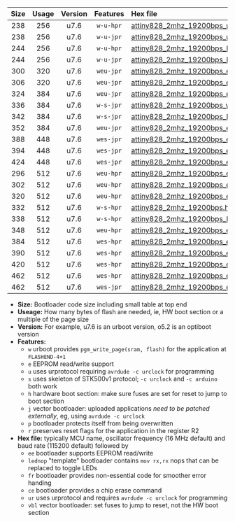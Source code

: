 |Size|Usage|Version|Features|Hex file|
|:-:|:-:|:-:|:-:|:--|
|238|256|u7.6|`w-u-hpr`|[attiny828_2mhz_19200bps_ur.hex](https://raw.githubusercontent.com/stefanrueger/urboot/main/attiny828_2mhz_19200bps_ur.hex)|
|238|256|u7.6|`w-u-jpr`|[attiny828_2mhz_19200bps_ur_vbl.hex](https://raw.githubusercontent.com/stefanrueger/urboot/main/attiny828_2mhz_19200bps_ur_vbl.hex)|
|244|256|u7.6|`w-u-hpr`|[attiny828_2mhz_19200bps_lednop_ur.hex](https://raw.githubusercontent.com/stefanrueger/urboot/main/attiny828_2mhz_19200bps_lednop_ur.hex)|
|244|256|u7.6|`w-u-jpr`|[attiny828_2mhz_19200bps_lednop_ur_vbl.hex](https://raw.githubusercontent.com/stefanrueger/urboot/main/attiny828_2mhz_19200bps_lednop_ur_vbl.hex)|
|300|320|u7.6|`weu-jpr`|[attiny828_2mhz_19200bps_ee_ur_vbl.hex](https://raw.githubusercontent.com/stefanrueger/urboot/main/attiny828_2mhz_19200bps_ee_ur_vbl.hex)|
|306|320|u7.6|`weu-jpr`|[attiny828_2mhz_19200bps_ee_lednop_ur_vbl.hex](https://raw.githubusercontent.com/stefanrueger/urboot/main/attiny828_2mhz_19200bps_ee_lednop_ur_vbl.hex)|
|324|384|u7.6|`weu-jpr`|[attiny828_2mhz_19200bps_ee_lednop_fr_ur_vbl.hex](https://raw.githubusercontent.com/stefanrueger/urboot/main/attiny828_2mhz_19200bps_ee_lednop_fr_ur_vbl.hex)|
|336|384|u7.6|`w-s-jpr`|[attiny828_2mhz_19200bps_vbl.hex](https://raw.githubusercontent.com/stefanrueger/urboot/main/attiny828_2mhz_19200bps_vbl.hex)|
|342|384|u7.6|`w-s-jpr`|[attiny828_2mhz_19200bps_lednop_vbl.hex](https://raw.githubusercontent.com/stefanrueger/urboot/main/attiny828_2mhz_19200bps_lednop_vbl.hex)|
|352|384|u7.6|`weu-jpr`|[attiny828_2mhz_19200bps_ee_lednop_fr_ce_ur_vbl.hex](https://raw.githubusercontent.com/stefanrueger/urboot/main/attiny828_2mhz_19200bps_ee_lednop_fr_ce_ur_vbl.hex)|
|388|448|u7.6|`wes-jpr`|[attiny828_2mhz_19200bps_ee_vbl.hex](https://raw.githubusercontent.com/stefanrueger/urboot/main/attiny828_2mhz_19200bps_ee_vbl.hex)|
|394|448|u7.6|`wes-jpr`|[attiny828_2mhz_19200bps_ee_lednop_vbl.hex](https://raw.githubusercontent.com/stefanrueger/urboot/main/attiny828_2mhz_19200bps_ee_lednop_vbl.hex)|
|424|448|u7.6|`wes-jpr`|[attiny828_2mhz_19200bps_ee_lednop_fr_vbl.hex](https://raw.githubusercontent.com/stefanrueger/urboot/main/attiny828_2mhz_19200bps_ee_lednop_fr_vbl.hex)|
|296|512|u7.6|`weu-hpr`|[attiny828_2mhz_19200bps_ee_ur.hex](https://raw.githubusercontent.com/stefanrueger/urboot/main/attiny828_2mhz_19200bps_ee_ur.hex)|
|302|512|u7.6|`weu-hpr`|[attiny828_2mhz_19200bps_ee_lednop_ur.hex](https://raw.githubusercontent.com/stefanrueger/urboot/main/attiny828_2mhz_19200bps_ee_lednop_ur.hex)|
|320|512|u7.6|`weu-hpr`|[attiny828_2mhz_19200bps_ee_lednop_fr_ur.hex](https://raw.githubusercontent.com/stefanrueger/urboot/main/attiny828_2mhz_19200bps_ee_lednop_fr_ur.hex)|
|332|512|u7.6|`w-s-hpr`|[attiny828_2mhz_19200bps.hex](https://raw.githubusercontent.com/stefanrueger/urboot/main/attiny828_2mhz_19200bps.hex)|
|338|512|u7.6|`w-s-hpr`|[attiny828_2mhz_19200bps_lednop.hex](https://raw.githubusercontent.com/stefanrueger/urboot/main/attiny828_2mhz_19200bps_lednop.hex)|
|348|512|u7.6|`weu-hpr`|[attiny828_2mhz_19200bps_ee_lednop_fr_ce_ur.hex](https://raw.githubusercontent.com/stefanrueger/urboot/main/attiny828_2mhz_19200bps_ee_lednop_fr_ce_ur.hex)|
|384|512|u7.6|`wes-hpr`|[attiny828_2mhz_19200bps_ee.hex](https://raw.githubusercontent.com/stefanrueger/urboot/main/attiny828_2mhz_19200bps_ee.hex)|
|390|512|u7.6|`wes-hpr`|[attiny828_2mhz_19200bps_ee_lednop.hex](https://raw.githubusercontent.com/stefanrueger/urboot/main/attiny828_2mhz_19200bps_ee_lednop.hex)|
|420|512|u7.6|`wes-hpr`|[attiny828_2mhz_19200bps_ee_lednop_fr.hex](https://raw.githubusercontent.com/stefanrueger/urboot/main/attiny828_2mhz_19200bps_ee_lednop_fr.hex)|
|462|512|u7.6|`wes-hpr`|[attiny828_2mhz_19200bps_ee_lednop_fr_ce.hex](https://raw.githubusercontent.com/stefanrueger/urboot/main/attiny828_2mhz_19200bps_ee_lednop_fr_ce.hex)|
|462|512|u7.6|`wes-jpr`|[attiny828_2mhz_19200bps_ee_lednop_fr_ce_vbl.hex](https://raw.githubusercontent.com/stefanrueger/urboot/main/attiny828_2mhz_19200bps_ee_lednop_fr_ce_vbl.hex)|

- **Size:** Bootloader code size including small table at top end
- **Useage:** How many bytes of flash are needed, ie, HW boot section or a multiple of the page size
- **Version:** For example, u7.6 is an urboot version, o5.2 is an optiboot version
- **Features:**
  + `w` urboot provides `pgm_write_page(sram, flash)` for the application at `FLASHEND-4+1`
  + `e` EEPROM read/write support
  + `u` uses urprotocol requiring `avrdude -c urclock` for programming
  + `s` uses skeleton of STK500v1 protocol; `-c urclock` and `-c arduino` both work
  + `h` hardware boot section: make sure fuses are set for reset to jump to boot section
  + `j` vector bootloader: uploaded applications *need to be patched externally*, eg, using `avrdude -c urclock`
  + `p` bootloader protects itself from being overwritten
  + `r` preserves reset flags for the application in the register R2
- **Hex file:** typically MCU name, oscillator frequency (16 MHz default) and baud rate (115200 default) followed by
  + `ee` bootloader supports EEPROM read/write
  + `lednop` "template" bootloader contains `mov rx,rx` nops that can be replaced to toggle LEDs
  + `fr` bootloader provides non-essential code for smoother error handing
  + `ce` bootloader provides a chip erase command
  + `ur` uses urprotocol and requires `avrdude -c urclock` for programming
  + `vbl` vector bootloader: set fuses to jump to reset, not the HW boot section
